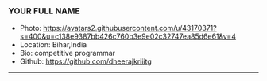 ### YOUR FULL NAME
- Photo: https://avatars2.githubusercontent.com/u/43170371?s=400&u=c138e9387bb426c760b3e9e02c32747ea85d6e61&v=4
- Location: Bihar,India
- Bio: competitive programmar
- Github: https://github.com/dheerajkriiitg
***

